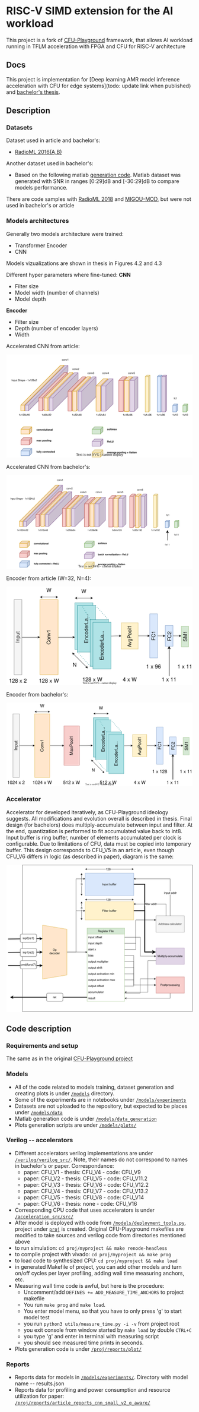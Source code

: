 # RISC-V SIMD extension for the AI workload

This project is a fork of [CFU-Playground](https://github.com/google/CFU-Playground) framework, that allows AI workload running in TFLM acceleration with FPGA and CFU for RISC-V architecture 

## Docs
This project is implementation for [Deep learning AMR model inference acceleration with CFU for edge systems](todo: update link when published) and [bachelor's thesis](/docs/Bachelor_Thesis_Pavlo_Hilei.pdf).


## Description
### Datasets
Dataset used in article and bachelor's:
- [RadioML 2016(A,B)](https://www.deepsig.ai/datasets)

Another dataset used in bachelor's:
- Based on the following matlab [generation code](https://www.mathworks.com/help/deeplearning/ug/modulation-classification-with-deep-learning.html). Matlab dataset was generated with SNR in ranges \[0:29\]dB and \[-30:29\]dB to compare models performance. 

There are code samples with [RadioML 2018](https://www.deepsig.ai/datasets) and [MIGOU-MOD](https://data.mendeley.com/datasets/fkwr8mzndr/1), but were not used in bachelor's or article

### Models architectures
Generally two models architecture were trained:
- Transformer Encoder
- CNN

Models vizualizations are shown in thesis in Figures 4.2 and 4.3

Different hyper parameters where fine-tuned:
**CNN**
- Filter size
- Model width (number of channels)
- Model depth

**Encoder**
- Filter size
- Depth (number of encoder layers)
- Width

Accelerated CNN from article:

![](/media/cnn_article.svg)

Accelerated CNN from bachelor's:

![](/media/cnn.svg)

Encoder from article (W=32, N=4):

![](/media/article_transformer.svg)

Encoder from bachelor's:

![](/media/transformer.svg)

### Accelerator
Accelerator for developed iteratively, as CFU-Playground ideology suggests. 
All modifications and evolution overall is described in thesis. Final design (for bachelors) does multiply-accumulate between input and filter. At the end, quantization is performed to fit accumulated value back to int8. Input buffer is ring buffer, number of elements accumulated per clock is configurable. Due to limitations of CFU, data must be copied into temporary buffer. This design corresponds to CFU_V5 in an article, even though CFU_V6 differs in logic (as described in paper), diagram is the same:

![](/media/cfu_v8_6.svg)


## Code description

### Requirements and setup
The same as in the original [CFU-Playground project](https://github.com/google/CFU-Playground)
### Models
- All of the code related to models training, dataset generation and creating plots is under [`/models`](/models/) directory.
- Some of the experiments are in notebooks under [`/models/experiments`](/models/experiments)
- Datasets are not uploaded to the repository, but expected to be places under [`/models/data`](/models/data/)
- Matlab generation code is under [`/models/data_generation`](/models/data_generation/)
- Plots generation scripts are under [`/models/plots/`](/models/plots/)

### Verilog -- accelerators
- Different accelerators verilog implementations are under [`/verilog/verilog_src/`](/verilog/verilog_src/). Note, their names do not correspond to names in bachelor's or paper. Correspondance:
  - paper: CFU_V1 - thesis: CFU_V4 - code: CFU_V9
  - paper: CFU_V2 - thesis: CFU_V5 - code: CFU_V11.2
  - paper: CFU_V3 - thesis: CFU_V6 - code: CFU_V12.2
  - paper: CFU_V4 - thesis: CFU_V7 - code: CFU_V13.2
  - paper: CFU_V5 - thesis: CFU_V8 - code: CFU_V14
  - paper: CFU_V6 - thesis: none - code: CFU_V16
- Corresponding CPU code that uses accelerators is under [`/acceleration_src/src/`](/acceleration_src/src/)
- After model is deployed with code from [`/models/deployment_tools.py`](/models/deployment_tools.py), project under [`proj`](/proj/) is created. Original CFU-Playground makefiles are modified to take sources and verilog code from directories mentioned above
- to run simulation: `cd proj/myproject && make renode-headless`
- to compile project with vivado: `cd proj/myproject && make prog`
- to load code to synthesized CPU: `cd proj/myproject && make load`
- in generated Makefile of project, you can add other models and turn on/off cycles per layer profiling, adding wall time measuring anchors, etc. 
- Measuring wall time code is awful, but here is the procedure:
  - Uncomment/add `DEFINES += ADD_MEASURE_TIME_ANCHORS` to project makefile
  - You run `make prog` and `make load`.
  - You enter model menu, so that you have to only press 'g' to start model test
  - you run `python3 utils/measure_time.py -i -v`  from project root
  - you exit console from window started by `make load` by double `CTRL+C`
  - you type 'g' and enter in terminal with measuring script
  - you should see measured time prints in seconds.
- Plots generation code is under [`/proj/reports/plot/`](/proj/reports/plot/)



### Reports
- Reports data for models in [`/models/experiments/`](/models/experiments/). Directory with model name -- results.json
- Reports data for profiling and power consumption and resource utilization for paper: [`/proj/reports/article_reports_cnn_small_v2_q_aware/`](/proj/reports/article_reports_cnn_small_v2_q_aware/)
